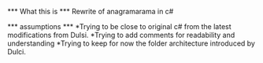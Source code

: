 *** What this is ***
Rewrite of anagramarama in c#

*** assumptions ***
*Trying to be close to original c# from the latest modifications from Dulsi.
*Trying to add comments for readability and understanding 
*Trying to keep for now the folder architecture introduced by Dulci.
